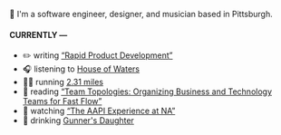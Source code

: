 👋 I'm a software engineer, designer, and musician based in Pittsburgh.

#### CURRENTLY —

* ✏️ writing [“Rapid Product Development”](https://amoscato.com/journal/rapid-product-development/)
* 🎧 listening to [House of Waters](https://www.last.fm/music/House+of+Waters/_/The+Wall)
* 🏃‍♂️ running [2.31 miles](https://www.strava.com/activities/5768537697)
* 📘 reading [“Team Topologies: Organizing Business and Technology Teams for Fast Flow”](https://www.goodreads.com/book/show/44135420-team-topologies)
* 🍿 watching [“The AAPI Experience at NA”](https://youtu.be/uiccwNSOGjU)
* 🍺 drinking [Gunner&#39;s Daughter](https://untappd.com/user/namoscato/checkin/1063810928)
